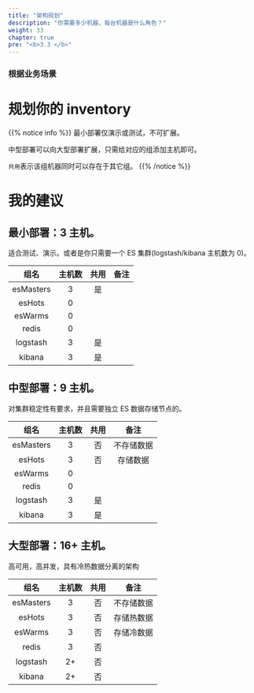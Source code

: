 ```yaml
---
title: "架构规划"
description: "你需要多少机器，每台机器是什么角色？"
weight: 33
chapter: true
pre: "<b>3.3 </b>"
---
```


### 根据业务场景

# 规划你的 inventory

{{% notice info %}}
最小部署仅演示或测试，不可扩展。

中型部署可以向大型部署扩展，只需给对应的组添加主机即可。

`共用`表示该组机器同时可以存在于其它组。
{{% /notice %}}

# 我的建议

## 最小部署：3 主机。

适合测试、演示。或者是你只需要一个 ES 集群(logstash/kibana 主机数为 0)。

| 组名      | 主机数 | 共用 | 备注 |
| :---------: | :------: | :----: | :----: |
| esMasters | 3      | 是   |      |
| esHots    | 0      |      |      |
| esWarms   | 0      |      |      |
| redis     | 0      |      |      |
| logstash  | 3      | 是   |      |
| kibana    | 3      | 是   |      |

## 中型部署：9 主机。

对集群稳定性有要求，并且需要独立 ES 数据存储节点的。

| 组名        | 主机数   | 共用   | 备注         |
| :---------: | :------: | :----: | :----------: |
| esMasters   | 3        | 否     | 不存储数据   |
| esHots      | 3        | 否     | 存储数据     |
| esWarms     | 0        |        |              |
| redis       | 0        |        |              |
| logstash    | 3        | 是     |              |
| kibana      | 3        | 是     |              |

## 大型部署：16+ 主机。

高可用，高并发，具有冷热数据分离的架构

| 组名      | 主机数 | 共用 | 备注       |
| :---------: | :------: | :----: | :----------: |
| esMasters | 3      | 否   | 不存储数据 |
| esHots    | 3      | 否   | 存储热数据 |
| esWarms   | 3      | 否   | 存储冷数据 |
| redis     | 3      | 否   |            |
| logstash  | 2+     | 否   |            |
| kibana    | 2+     | 否   |            |
